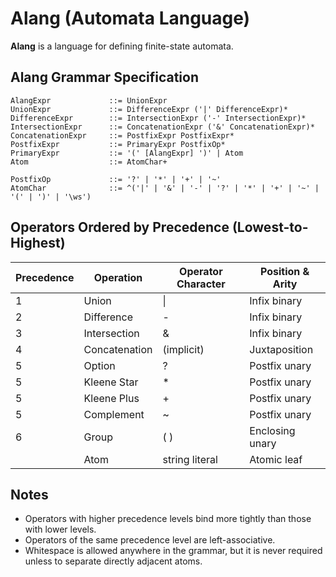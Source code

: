 # Alang (Automata Language)

**Alang** is a language for defining finite-state automata.

## Alang Grammar Specification

```ebnf
AlangExpr             ::= UnionExpr
UnionExpr             ::= DifferenceExpr ('|' DifferenceExpr)*
DifferenceExpr        ::= IntersectionExpr ('-' IntersectionExpr)*
IntersectionExpr      ::= ConcatenationExpr ('&' ConcatenationExpr)*
ConcatenationExpr     ::= PostfixExpr PostfixExpr*
PostfixExpr           ::= PrimaryExpr PostfixOp*
PrimaryExpr           ::= '(' [AlangExpr] ')' | Atom
Atom                  ::= AtomChar+

PostfixOp             ::= '?' | '*' | '+' | '~'
AtomChar              ::= ^('|' | '&' | '-' | '?' | '*' | '+' | '~' | '(' | ')' | '\ws')
```

## Operators Ordered by Precedence (Lowest-to-Highest)

| Precedence | Operation       | Operator Character | Position & Arity   |
|------------|-----------------|--------------------|--------------------|
| 1          | Union           | \|                | Infix binary       |
| 2          | Difference      | -                | Infix binary       |
| 3          | Intersection    | &                | Infix binary       |
| 4          | Concatenation   | (implicit)         | Juxtaposition      |
| 5          | Option          | ?                | Postfix unary      |
| 5          | Kleene Star     | *                | Postfix unary      |
| 5          | Kleene Plus     | +                | Postfix unary      |
| 5          | Complement      | ~                | Postfix unary      |
| 6          | Group           | ( )              | Enclosing unary    |
|            | Atom            | string literal     | Atomic leaf        |

## Notes

- Operators with higher precedence levels bind more tightly than those with lower levels.
- Operators of the same precedence level are left-associative.
- Whitespace is allowed anywhere in the grammar, but it is never required unless to separate directly adjacent atoms.

